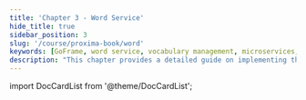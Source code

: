 ```yaml
---
title: 'Chapter 3 - Word Service'
hide_title: true
sidebar_position: 3
slug: '/course/proxima-book/word'
keywords: [GoFrame, word service, vocabulary management, microservices, CRUD operations, English learning]
description: "This chapter provides a detailed guide on implementing the Word Service using the GoFrame framework, covering core functionalities such as CRUD operations for vocabulary management and integration with other microservices."
---
```


import DocCardList from '@theme/DocCardList';

<DocCardList />

